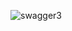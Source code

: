 
![swagger3](https://github.com/Spectra4/Stud_CRUD-Operation/assets/106109348/9405421f-07ab-4fa3-9cb7-aaafccdb1d1a)
